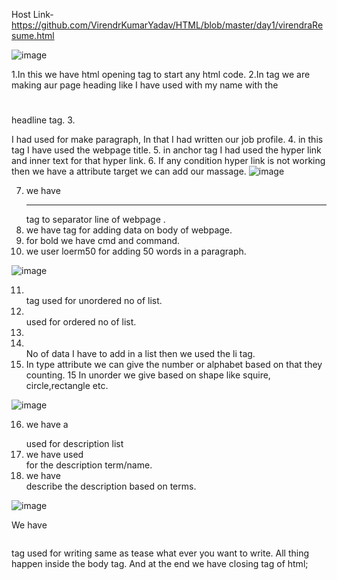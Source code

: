 Host Link-https://github.com/VirendrKumarYadav/HTML/blob/master/day1/virendraResume.html

![image](https://github.com/VirendrKumarYadav/HTML/assets/87600216/9ef96e66-684d-40d2-bb25-843d0db397bf)

1.In this we have html opening tag to start any html code.
2.In <head> </head>tag we are making aur page heading like I have used with my name with the <h1></h1> headline tag.
3.<p></p> I had used for make paragraph, In that I had written our job profile.
4.<title></title> in this tag I have used the webpage title.
5.<a></a> in anchor tag I had used the hyper link and inner text for that hyper link.
6. If any condition hyper link is not working then we have a attribute target we can add our massage.
![image](https://github.com/VirendrKumarYadav/HTML/assets/87600216/f8132c06-feed-4f32-b96c-eec2b118cdb7)

7. we have <hr> tag to separator line of webpage .
8. we have <body></body> tag for adding data on body of webpage.
9. for bold we have cmd <b></b> and <strong></strong> command.
10. we user loerm50 for adding 50 words in a paragraph.

 ![image](https://github.com/VirendrKumarYadav/HTML/assets/87600216/f049dee3-9893-49c8-8c21-8db9a97c3d35)


11. <ul></ul> tag used for unordered no of list.
12. <ol></ol> used for ordered no of list.
13. <li></li> No of data I have to add in a list then we used the li tag.
14. In type attribute we can give the number or alphabet based on that they counting.
15 In unorder we give based on shape like squire, circle,rectangle etc.

 ![image](https://github.com/VirendrKumarYadav/HTML/assets/87600216/c45672d0-bbab-44f4-b836-92c761e5c72f)


16. we have a <dl></dl> used for description list
17. we have used <dt></dt> for the description term/name.
18. we have <dd></dd> describe the description based on terms.


![image](https://github.com/VirendrKumarYadav/HTML/assets/87600216/df01d4ba-01a4-429f-b430-a4bd42059d7a)


We have <pre></pre> tag used for writing same as tease what ever you want to write.
All thing happen inside the body tag.
And at the end we have closing tag of html;





